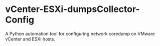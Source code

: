 # vCenter-ESXi-dumpsCollector-Config
A Python automation tool for configuring network coredump on VMware vCenter and ESXi hosts.
